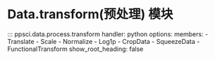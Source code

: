 # Data.transform(预处理) 模块

::: ppsci.data.process.transform
    handler: python
    options:
      members:
        - Translate
        - Scale
        - Normalize
        - Log1p
        - CropData
        - SqueezeData
        - FunctionalTransform
      show_root_heading: false
